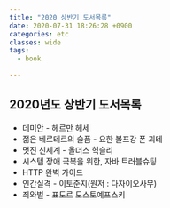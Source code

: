 ```yaml
---
title: "2020 상반기 도서목록"
date: 2020-07-31 18:26:28 +0900
categories: etc
classes: wide
tags:
  - book

---
```

## 2020년도 상반기 도서목록
* 데미안 - 헤르만 헤세
* 젊은 베르테르의 슬픔 - 요한 볼프강 폰 괴테
* 멋진 신세계 - 올더스 헉슬리
* 시스템 장애 극복을 위한, 자바 트러블슈팅
* HTTP 완벽 가이드
* 인간실격 - 이토준지(원저 : 다자이오사무)
* 죄와벌 - 표도르 도스토예프스키
